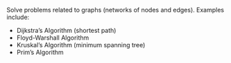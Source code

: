 Solve problems related to graphs (networks of nodes and edges). Examples include:
- Dijkstra’s Algorithm (shortest path)
- Floyd-Warshall Algorithm
- Kruskal’s Algorithm (minimum spanning tree)
- Prim’s Algorithm